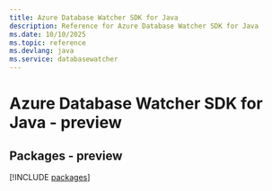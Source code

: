 ```yaml
---
title: Azure Database Watcher SDK for Java
description: Reference for Azure Database Watcher SDK for Java
ms.date: 10/10/2025
ms.topic: reference
ms.devlang: java
ms.service: databasewatcher
---
```

# Azure Database Watcher SDK for Java - preview
## Packages - preview
[!INCLUDE [packages](database-watcher-index.md)]